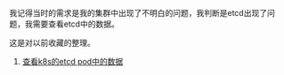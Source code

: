 我记得当时的需求是我的集群中出现了不明白的问题，我判断是etcd出现了问题，我需要查看etcd中的数据。

这是对以前收藏的整理。

1. [查看k8s的etcd pod中的数据](https://blog.csdn.net/cbmljs/article/details/102957334)